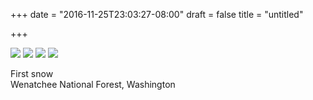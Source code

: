 +++
date = "2016-11-25T23:03:27-08:00"
draft = false
title = "untitled"

+++

![](https://d17enza3bfujl8.cloudfront.net/20161125_01_69.jpg)
![](https://d17enza3bfujl8.cloudfront.net/20161125_01_31.jpg)
![](https://d17enza3bfujl8.cloudfront.net/20161125_01_47.jpg)
![](https://d17enza3bfujl8.cloudfront.net/20161125_01_81.jpg)

First snow<br>
Wenatchee National Forest, Washington
